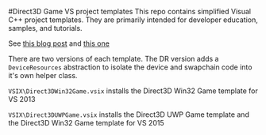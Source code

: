 #Direct3D Game VS project templates
This repo contains simplified Visual C++ project templates. They are primarily intended for developer education, samples, and tutorials.

See [this blog post](http://blogs.msdn.com/b/chuckw/archive/2015/01/06/direct3d-win32-game-visual-studio-template.aspx) and [this one](http://blogs.msdn.com/b/chuckw/archive/2015/12/17/direct3d-game-visual-studio-templates-redux.aspx)

There are two versions of each template. The DR version adds a ``DeviceResources`` abstraction to isolate the device and swapchain code into it's own helper class.

``VSIX\Direct3DWin32Game.vsix`` installs the Direct3D Win32 Game template for VS 2013

``VSIX\Direct3DUWPGame.vsix`` installs the Direct3D UWP Game template and the Direct3D Win32 Game template for VS 2015